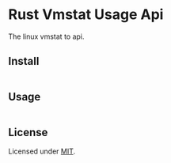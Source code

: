 # Rust Vmstat Usage Api

The linux vmstat to api.

## Install

```

```

## Usage

```

```

## License

Licensed under [MIT](./LICENSE).
